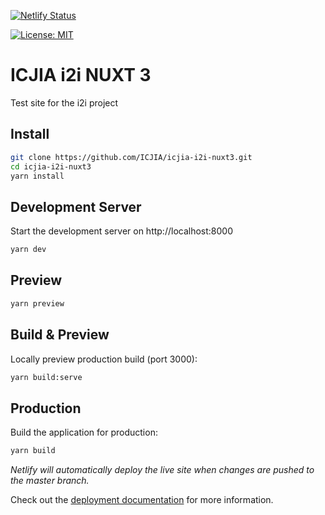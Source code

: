 [![Netlify Status](https://api.netlify.com/api/v1/badges/19d6ca7f-4313-4a1b-8ea5-f4400377634f/deploy-status)](https://app.netlify.com/sites/i2i/deploys)

[![License: MIT](https://img.shields.io/badge/License-MIT-yellow.svg)](https://opensource.org/licenses/MIT)

# ICJIA i2i NUXT 3

Test site for the i2i project

## Install

```bash
git clone https://github.com/ICJIA/icjia-i2i-nuxt3.git
cd icjia-i2i-nuxt3
yarn install

```

## Development Server

Start the development server on http://localhost:8000

```bash
yarn dev
```

## Preview

```bash
yarn preview
```

## Build & Preview

Locally preview production build (port 3000):

```bash
yarn build:serve
```

## Production

Build the application for production:

```bash
yarn build
```

_Netlify will automatically deploy the live site when changes are pushed to the master branch._

Check out the [deployment documentation](https://nuxt.com/docs/getting-started/deployment) for more information.
